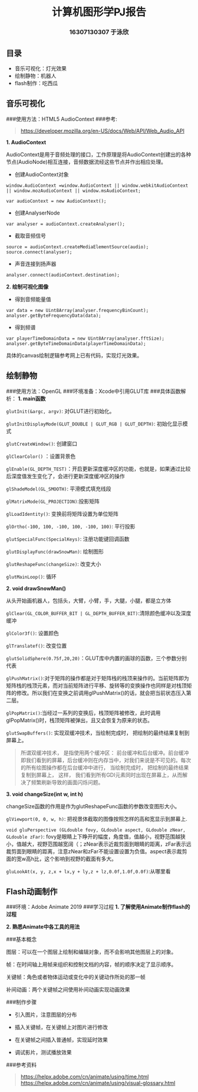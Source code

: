 <h1 align='center'>计算机图形学PJ报告</h1>


<h3 align='center'>16307130307 于泳欣</h3>


## 目录

- 音乐可视化：灯光效果
- 绘制静物：机器人
- flash制作：吃西瓜

## 音乐可视化
###使用方法：HTML5 AudioContext
###参考:
>https://developer.mozilla.org/en-US/docs/Web/API/Web_Audio_API

**1. AudioContext**

AudioContext是用于音频处理的接口，工作原理是将AudioContext创建出的各种节点(AudioNode)相互连接，音频数据流经这些节点并作出相应处理。

- 创建AudioContext对象

```
window.AudioContext =window.AudioContext || window.webkitAudioContext || window.mozAudioContext || window.msAudioContext;

var audioContext = new AudioContext();
```

- 创建AnalyserNode

`var analyser = audioContext.createAnalyser();`

- 截取音频信号

```
source = audioContext.createMediaElementSource(audio);
source.connect(analyser);
```
- 声音连接到扬声器

`analyser.connect(audioContext.destination);`

**2. 绘制可视化图像**

- 得到音频能量值

```
var data = new Uint8Array(analyser.frequencyBinCount);
analyser.getByteFrequencyData(data);
```

- 得到频谱

```
var playerTimeDomainData = new Uint8Array(analyser.fftSize);
analyser.getByteTimeDomainData(playerTimeDomainData);
```

具体的canvas绘制逻辑参考网上已有代码，实现灯光效果。

				


			
## 绘制静物
###使用方法：OpenGL
###环境准备：Xcode中引用GLUT库
###具体函数解析：
**1. main函数**

`glutInit(&argc, argv)`: 对GLUT进行初始化。

`glutInitDisplayMode(GLUT_DOUBLE | GLUT_RGB | GLUT_DEPTH)`: 初始化显示模式

`glutCreateWindow()`: 创建窗口

`glClearColor()` ：设置背景色

`glEnable(GL_DEPTH_TEST)`：开启更新深度缓冲区的功能，也就是，如果通过比较后深度值发生变化了，会进行更新深度缓冲区的操作

`glShadeModel(GL_SMOOTH)`: 平滑模式填充线段

`glMatrixMode(GL_PROJECTION)`:投影矩阵

`glLoadIdentity()`: 变换前将矩阵设置为单位矩阵

`glOrtho(-100, 100, -100, 100, -100, 100)`: 平行投影

`glutSpecialFunc(SpecialKeys)`: 注册功能键回调函数
    
`glutDisplayFunc(drawSnowMan)`: 绘制图形

`glutReshapeFunc(changeSize)`: 改变大小

`glutMainLoop()`: 循环

**2. void drawSnowMan()**

从头开始画机器人，包括头，大臂，小臂，手，大腿，小腿，都是立方体

`glClear(GL_COLOR_BUFFER_BIT | GL_DEPTH_BUFFER_BIT)`:清除颜色缓冲以及深度缓冲

`glColor3f()`: 设置颜色

`glTranslatef()`: 改变位置

`glutSolidSphere(0.75f,20,20)`：GLUT库中内置的画球的函数，三个参数分别代表

`glPushMatrix()`:对于矩阵的操作都是对于矩阵栈的栈顶来操作的。当前矩阵即为矩阵栈的栈顶元素，而对当前矩阵进行平移、旋转等的变换操作也同样是对栈顶矩阵的修改。所以我们在变换之前调用glPushMatrix()的话，就会把当前状态压入第二层。

`glPopMatrix()`:当经过一系列的变换后，栈顶矩阵被修改，此时调用glPopMatrix()时，栈顶矩阵被弹出，且又会恢复为原来的状态。

`glutSwapBuffers()`: 实现双缓冲技术，当绘制完成时， 把绘制的最终结果复制到屏幕上。
>所谓双缓冲技术， 是指使用两个缓冲区： 前台缓冲和后台缓冲。前台缓冲即我们看到的屏幕，后台缓冲则在内存当中，对我们来说是不可见的。每次的所有绘图操作都在后台缓冲中进行， 当绘制完成时， 把绘制的最终结果复制到屏幕上， 这样， 我们看到所有GDI元素同时出现在屏幕上，从而解决了频繁刷新导致的画面闪烁问题。


**3. void changeSize(int w, int h)**

changeSize函数的作用是作为glutReshapeFunc函数的参数改变图形大小。

`glViewport(0, 0, w, h)`: 把视景体截取的图像按照怎样的高和宽显示到屏幕上.

`void gluPerspective (GLdouble fovy, GLdouble aspect, GLdouble zNear, GLdouble zFar)`: fovy是眼睛上下睁开的幅度，角度值，值越小，视野范围越狭小，值越大，视野范围越宽阔（；zNear表示近裁剪面到眼睛的距离，zFar表示远裁剪面到眼睛的距离，注意zNear和zFar不能设置设置为负值。aspect表示裁剪面的宽w高h比，这个影响到视野的截面有多大。

`gluLookAt(x, y, z,x + lx,y + ly,z + lz,0.0f,1.0f,0.0f)`:从哪里看


## Flash动画制作

###环境：Adobe Animate 2019
###学习过程
**1. 了解使用Animate制作flash的过程**

**2. 熟悉Animate中各工具的用法**

###基本概念

图层：可以在一个图层上绘制和编辑对象，而不会影响其他图层上的对象。

帧：在时间轴上用帧来组织和控制文档的内容，帧的顺序决定了显示顺序。

关键帧：角色或者物体运动或变化中的关键动作所处的那一帧

补间动画：两个关键帧之间使用补间动画实现动画效果

###制作步骤

- 引入图片，注意图层的分布

- 插入关键帧，在关键帧上对图片进行修改

- 在关键帧之间插入普通帧，实现延时效果

- 调试影片，测试播放效果

###参考资料

>https://helpx.adobe.com/cn/animate/using/time.html
>https://helpx.adobe.com/cn/animate/using/visual-glossary.html

